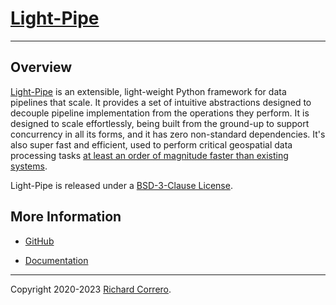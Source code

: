 # [Light-Pipe](https://github.com/rcorrero/light-pipe)

---

## Overview

[Light-Pipe](https://www.light-pipe.io/) is an extensible, light-weight Python framework for data pipelines that scale. It provides a set of intuitive abstractions designed to decouple pipeline implementation from the operations they perform. It is designed to scale effortlessly, being built from the ground-up to support concurrency in all its forms, and it has zero non-standard dependencies. It's also super fast and efficient, used to perform critical geospatial data processing tasks [at least an order of magnitude faster than existing systems](https://github.com/rcorrero/light-pipe/blob/depth_first/data/plots/test_geo_tiling.png).

Light-Pipe is released under a [BSD-3-Clause License](https://opensource.org/licenses/BSD-3-Clause).

## More Information

- [GitHub](https://github.com/rcorrero/light-pipe)

- [Documentation](https://www.light-pipe.io/)

---

Copyright 2020-2023 [Richard Correro](https://www.richardcorrero.com/).